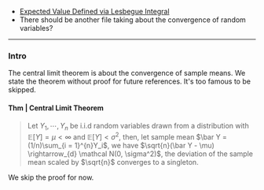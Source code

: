 - [Expected Value Defined via Lesbegue Integral](../../AMATH%20561%20Probability%20Theory/Probability%20Basics/Expected%20Value%20Defined%20via%20Lesbegue%20Integral.md)
- There should be another file taking about the convergence of random variables? 

---
### **Intro**

The central limit theorem is about the convergence of sample means. We state the theorem without proof for future references. It's too famous to be skipped. 

#### **Thm | Central Limit Theorem**
> Let $Y_1, \cdots, Y_n$ be i.i.d random variables drawn from a distribution with $\mathbb{E}\left[Y\right] = \mu < \infty$ and $\mathbb{E}\left[ Y\right] < \sigma^2$, then, let sample mean $\bar Y = (1/n)\sum_{i = 1}^{n}Y_i$, we have $\sqrt{n}(\bar Y - \mu) \rightarrow_{d} \mathcal N(0, \sigma^2)$, the deviation of the sample mean scaled by $\sqrt{n}$ converges to a singleton. 

We skip the proof for now. 